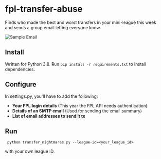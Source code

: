 # fpl-transfer-abuse
Finds who made the best and worst transfers in your mini-league this week and sends a group email letting everyone know.

![Sample Email](https://raw.github.com/James-Fallon/fpl-transfer-abuse/master/img/summary.png)

## Install
Written for Python 3.8.
Run `pip install -r requirements.txt` to install dependencies.

## Configure
In settings.py, you'll have to add the following:
 - **Your FPL login details** (This year the FPL API needs authentication)
 - **Details of an SMTP email** (Used for sending the email summary)
 - **List of email addresses to send it to**

## Run
` python transfer_nightmares.py --league-id=<your_league_id>` 

with your own league ID.
